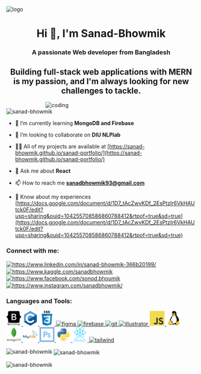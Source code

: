 ![logo](https://github.com/sanad-bhowmik/sanad-bhowmik/blob/main/tinywow_Purple%20Modern%20Digital%20Marketing%20Banner_21154684.gif?raw=true)
<h1 align="center">Hi 👋, I'm Sanad-Bhowmik</h1>
<h3 align="center">A passionate Web developer from Bangladesh</h3>
<h2 align="center">Building full-stack web applications with MERN is my passion, and I'm always looking for new challenges to tackle.</h2>

<img align="right" alt="coding" width="400" src="https://camo.githubusercontent.com/cae12fddd9d6982901d82580bdf321d81fb299141098ca1c2d4891870827bf17/68747470733a2f2f6d69726f2e6d656469756d2e636f6d2f6d61782f313336302f302a37513379765349765f7430696f4a2d5a2e676966">

<p align="left"> <img src="https://komarev.com/ghpvc/?username=sanad-bhowmik&label=Profile%20views&color=0e75b6&style=flat" alt="sanad-bhowmik" /> </p>

- 🌱 I’m currently learning **MongoDB and Firebase**

- 👯 I’m looking to collaborate on **DIU NLPlab**

- 👨‍💻 All of my projects are available at [https://sanad-bhowmik.github.io/sanad-portfolio/](https://sanad-bhowmik.github.io/sanad-portfolio/)

- 💬 Ask me about **React**

- 📫 How to reach me **sanadbhowmik93@gmail.com**

- 📄 Know about my experiences [https://docs.google.com/document/d/1D7_tAcZwvKDf_2EsPtzlr6VkHAUtck0F/edit?usp=sharing&ouid=104255708586860788412&rtpof=true&sd=true](https://docs.google.com/document/d/1D7_tAcZwvKDf_2EsPtzlr6VkHAUtck0F/edit?usp=sharing&ouid=104255708586860788412&rtpof=true&sd=true)

<h3 align="left">Connect with me:</h3>
<p align="left">
<a href="https://linkedin.com/in/https://www.linkedin.com/in/sanad-bhowmik-366b20199/" target="blank"><img align="center" src="https://raw.githubusercontent.com/rahuldkjain/github-profile-readme-generator/master/src/images/icons/Social/linked-in-alt.svg" alt="https://www.linkedin.com/in/sanad-bhowmik-366b20199/" height="30" width="40" /></a>
<a href="https://kaggle.com/https://www.kaggle.com/sanadbhowmik" target="blank"><img align="center" src="https://raw.githubusercontent.com/rahuldkjain/github-profile-readme-generator/master/src/images/icons/Social/kaggle.svg" alt="https://www.kaggle.com/sanadbhowmik" height="30" width="40" /></a>
<a href="https://fb.com/https://www.facebook.com/sonod.bhoumik" target="blank"><img align="center" src="https://raw.githubusercontent.com/rahuldkjain/github-profile-readme-generator/master/src/images/icons/Social/facebook.svg" alt="https://www.facebook.com/sonod.bhoumik" height="30" width="40" /></a>
<a href="https://instagram.com/https://www.instagram.com/sanadbhowmik/" target="blank"><img align="center" src="https://raw.githubusercontent.com/rahuldkjain/github-profile-readme-generator/master/src/images/icons/Social/instagram.svg" alt="https://www.instagram.com/sanadbhowmik/" height="30" width="40" /></a>
</p>

<h3 align="left">Languages and Tools:</h3>
<p align="left"> <a href="https://getbootstrap.com" target="_blank" rel="noreferrer"> <img src="https://raw.githubusercontent.com/devicons/devicon/master/icons/bootstrap/bootstrap-plain-wordmark.svg" alt="bootstrap" width="40" height="40"/> </a> <a href="https://www.cprogramming.com/" target="_blank" rel="noreferrer"> <img src="https://raw.githubusercontent.com/devicons/devicon/master/icons/c/c-original.svg" alt="c" width="40" height="40"/> </a> <a href="https://www.w3schools.com/css/" target="_blank" rel="noreferrer"> <img src="https://raw.githubusercontent.com/devicons/devicon/master/icons/css3/css3-original-wordmark.svg" alt="css3" width="40" height="40"/> </a> <a href="https://www.figma.com/" target="_blank" rel="noreferrer"> <img src="https://www.vectorlogo.zone/logos/figma/figma-icon.svg" alt="figma" width="40" height="40"/> </a> <a href="https://firebase.google.com/" target="_blank" rel="noreferrer"> <img src="https://www.vectorlogo.zone/logos/firebase/firebase-icon.svg" alt="firebase" width="40" height="40"/> </a> <a href="https://git-scm.com/" target="_blank" rel="noreferrer"> <img src="https://www.vectorlogo.zone/logos/git-scm/git-scm-icon.svg" alt="git" width="40" height="40"/> </a> <a href="https://www.adobe.com/in/products/illustrator.html" target="_blank" rel="noreferrer"> <img src="https://www.vectorlogo.zone/logos/adobe_illustrator/adobe_illustrator-icon.svg" alt="illustrator" width="40" height="40"/> </a> <a href="https://developer.mozilla.org/en-US/docs/Web/JavaScript" target="_blank" rel="noreferrer"> <img src="https://raw.githubusercontent.com/devicons/devicon/master/icons/javascript/javascript-original.svg" alt="javascript" width="40" height="40"/> </a> <a href="https://www.linux.org/" target="_blank" rel="noreferrer"> <img src="https://raw.githubusercontent.com/devicons/devicon/master/icons/linux/linux-original.svg" alt="linux" width="40" height="40"/> </a> <a href="https://www.mongodb.com/" target="_blank" rel="noreferrer"> <img src="https://raw.githubusercontent.com/devicons/devicon/master/icons/mongodb/mongodb-original-wordmark.svg" alt="mongodb" width="40" height="40"/> </a> <a href="https://www.mysql.com/" target="_blank" rel="noreferrer"> <img src="https://raw.githubusercontent.com/devicons/devicon/master/icons/mysql/mysql-original-wordmark.svg" alt="mysql" width="40" height="40"/> </a> <a href="https://www.photoshop.com/en" target="_blank" rel="noreferrer"> <img src="https://raw.githubusercontent.com/devicons/devicon/master/icons/photoshop/photoshop-line.svg" alt="photoshop" width="40" height="40"/> </a> <a href="https://www.python.org" target="_blank" rel="noreferrer"> <img src="https://raw.githubusercontent.com/devicons/devicon/master/icons/python/python-original.svg" alt="python" width="40" height="40"/> </a> <a href="https://reactjs.org/" target="_blank" rel="noreferrer"> <img src="https://raw.githubusercontent.com/devicons/devicon/master/icons/react/react-original-wordmark.svg" alt="react" width="40" height="40"/> </a> <a href="https://tailwindcss.com/" target="_blank" rel="noreferrer"> <img src="https://www.vectorlogo.zone/logos/tailwindcss/tailwindcss-icon.svg" alt="tailwind" width="40" height="40"/> </a> </p>

<p><img align="left" src="https://github-readme-stats.vercel.app/api/top-langs?username=sanad-bhowmik&show_icons=true&locale=en&layout=compact" alt="sanad-bhowmik" /></p>

<p>&nbsp;<img align="center" src="https://github-readme-stats.vercel.app/api?username=sanad-bhowmik&show_icons=true&locale=en" alt="sanad-bhowmik" /></p>

<p><img align="center" src="https://github-readme-streak-stats.herokuapp.com/?user=sanad-bhowmik&" alt="sanad-bhowmik" /></p>
